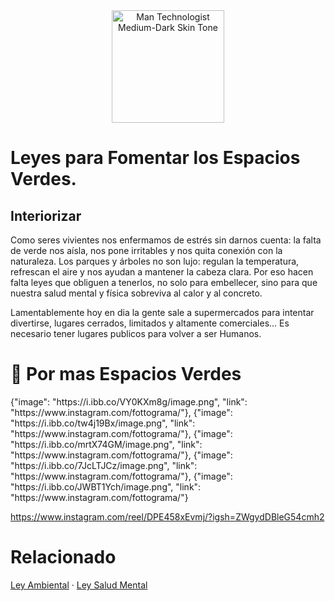 <div style="text-align:center;">
<img src="https://raw.githubusercontent.com/Tarikul-Islam-Anik/Animated-Fluent-Emojis/master/Emojis/People%20with%20activities/Man%20Mountain%20Biking%20Medium%20Skin%20Tone.png" alt="Man Technologist Medium-Dark Skin Tone" width="180px" />
</div>

 <!-- <div class="vocaroo-container">
        <iframe width="300" height="60" src="https://vocaroo.com/embed/1bfn2LKLm9JE?autoplay=1" frameborder="0" allow="autoplay"></iframe>
    </div> -->

# Leyes para Fomentar los Espacios Verdes.
## Interiorizar
Como seres vivientes nos enfermamos de estrés sin darnos cuenta: la falta de verde nos aísla, nos pone irritables y nos quita conexión con la naturaleza. Los parques y árboles no son lujo: regulan la temperatura, refrescan el aire y nos ayudan a mantener la cabeza clara. Por eso hacen falta leyes que obliguen a tenerlos, no solo para embellecer, sino para que nuestra salud mental y física sobreviva al calor y al concreto.

Lamentablemente hoy en dia la gente sale a supermercados para intentar divertirse, lugares cerrados, limitados y altamente comerciales... 
Es necesario tener lugares publicos para volver a ser Humanos.

# 🌳 Por mas Espacios Verdes

<div class="gallery-container">
    <div class="contenedor-imagenes-animado" >
        {"image": "https://i.ibb.co/VY0KXm8g/image.png", "link": "https://www.instagram.com/fottograma/"},
        {"image": "https://i.ibb.co/tw4j19Bx/image.png", "link": "https://www.instagram.com/fottograma/"},
        {"image": "https://i.ibb.co/mrtX74GM/image.png", "link": "https://www.instagram.com/fottograma/"},
        {"image": "https://i.ibb.co/7JcLTJCz/image.png", "link": "https://www.instagram.com/fottograma/"},
        {"image": "https://i.ibb.co/JWBT1Ych/image.png", "link": "https://www.instagram.com/fottograma/"}
    </div>
</div>

https://www.instagram.com/reel/DPE458xEvmj/?igsh=ZWgydDBleG54cmh2
















# Relacionado 
[Ley Ambiental](web\Dinamico\Propuestas\Ambiente.md) · [Ley Salud Mental](web\Dinamico\Propuestas\SaludMental.md) 


<!-- > Scrips de Galeria </-->
<link rel="stylesheet" href="https://cdnjs.cloudflare.com/ajax/libs/Swiper/8.4.5/swiper-bundle.min.css">
<script src="https://cdnjs.cloudflare.com/ajax/libs/Swiper/8.4.5/swiper-bundle.min.js"></script>

<script>

async function loadGalleryData() {
    try {
        const response = await fetch('web/Dinamico/data.json');
        const data = await response.json();
        return data.galleries;
    } catch (error) {
        return null;
    }
}

function createSwiper(container, images) {
    container.innerHTML = `
        <div class="swiper-wrapper">
            ${images.map(item => `
                <div class="swiper-slide">
                    <a href="${item.link}">
                        <img src="${item.image}" alt="${item.name || 'Imagen'}" loading="lazy" />
                    </a>
                </div>
            `).join('')}
        </div>
    `;

    return new Swiper(container, {
        slidesPerView: 'auto',
        spaceBetween: 20,
        loop: true,
        centeredSlides: true,
        autoplay: {
            delay: 3000,
            disableOnInteraction: false,
        }
    });
}

function parseInlineGalleryData(element) {
    try {
        let content = element.textContent.trim();
        if (!content) return null;
        
        content = content.replace(/[\n\r\t]/g, '').replace(/\s+/g, ' ').trim();
        let jsonStr = `[${content}]`.replace(/,\s*]/g, ']');
        
        return { images: JSON.parse(jsonStr) };
    } catch (error) {
        return null;
    }
}

async function initializeAllGalleries() {
    if (typeof Swiper === 'undefined') return;
    
    const allGalleryData = await loadGalleryData();
    
    if (allGalleryData) {
        const galleryElements = document.querySelectorAll('[id$="-gallery"]');
        
        galleryElements.forEach(container => {
            const galleryId = container.id.replace('-gallery', '');
            const matchingKey = Object.keys(allGalleryData).find(key => 
                key.toLowerCase() === galleryId.toLowerCase()
            );
            
            if (matchingKey && allGalleryData[matchingKey].images?.length > 0) {
                container.classList.add('swiper');
                createSwiper(container, allGalleryData[matchingKey].images);
            }
        });
    }

    const inlineGalleries = document.querySelectorAll('.contenedor-imagenes-animado:not([id])');
    
    inlineGalleries.forEach((container) => {
        const inlineData = parseInlineGalleryData(container);
        
        if (inlineData && inlineData.images && inlineData.images.length > 0) {
            container.classList.add('swiper');
            createSwiper(container, inlineData.images);
        }
    });
}

function waitForSwiperAndInit() {
    if (typeof Swiper !== 'undefined') {
        initializeAllGalleries();
    } else {
        setTimeout(waitForSwiperAndInit, 100);
    }
}

setTimeout(() => {
    waitForSwiperAndInit();
}, 500);
</script>